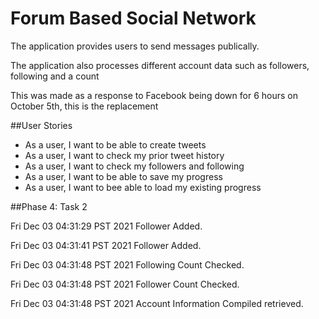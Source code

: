 # Forum Based Social Network



The application provides users to send messages publically.

The application also processes different account data such as followers, following and a count

This was made as a response to Facebook being down for 6 hours on October 5th, this is the replacement

##User Stories
- As a user, I want to be able to create tweets 
- As a user, I want to check my prior tweet history 
- As a user, I want to check my followers and following
- As a user, I want to be able to save my progress
- As a user, I want to bee able to load my existing progress

##Phase 4: Task 2

Fri Dec 03 04:31:29 PST 2021
Follower Added.


Fri Dec 03 04:31:41 PST 2021
Follower Added.


Fri Dec 03 04:31:48 PST 2021
Following Count Checked.


Fri Dec 03 04:31:48 PST 2021
Follower Count Checked.


Fri Dec 03 04:31:48 PST 2021
Account Information Compiled retrieved.
